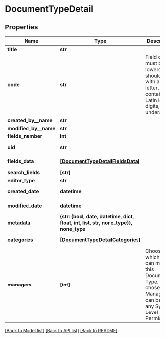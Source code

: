 # DocumentTypeDetail


## Properties
Name | Type | Description | Notes
------------ | ------------- | ------------- | -------------
**title** | **str** |  | 
**code** | **str** | Field codes must be lowercase, should start with a Latin letter, and contain  only Latin letters, digits, and underscores. | 
**created_by__name** | **str** |  | 
**modified_by__name** | **str** |  | 
**fields_number** | **int** |  | 
**uid** | **str** |  | [optional] [readonly] 
**fields_data** | [**[DocumentTypeDetailFieldsData]**](DocumentTypeDetailFieldsData.md) |  | [optional] [readonly] 
**search_fields** | **[str]** |  | [optional] 
**editor_type** | **str** |  | [optional] 
**created_date** | **datetime** |  | [optional] [readonly] 
**modified_date** | **datetime** |  | [optional] [readonly] 
**metadata** | **{str: (bool, date, datetime, dict, float, int, list, str, none_type)}, none_type** |  | [optional] 
**categories** | [**[DocumentTypeDetailCategories]**](DocumentTypeDetailCategories.md) |  | [optional] [readonly] 
**managers** | **[int]** | Choose which users can modify this Document Type. Users chosen as Managers can be of any System-Level Permission. | [optional] 

[[Back to Model list]](../README.md#documentation-for-models) [[Back to API list]](../README.md#documentation-for-api-endpoints) [[Back to README]](../README.md)


